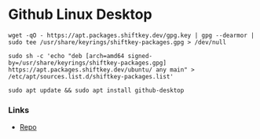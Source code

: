 # Github Linux Desktop

```
wget -qO - https://apt.packages.shiftkey.dev/gpg.key | gpg --dearmor | sudo tee /usr/share/keyrings/shiftkey-packages.gpg > /dev/null
```
```
sudo sh -c 'echo "deb [arch=amd64 signed-by=/usr/share/keyrings/shiftkey-packages.gpg] https://apt.packages.shiftkey.dev/ubuntu/ any main" > /etc/apt/sources.list.d/shiftkey-packages.list'
```
```
sudo apt update && sudo apt install github-desktop
```

### Links
+ [Repo](https://gist.github.com/berkorbay/6feda478a00b0432d13f1fc0a50467f1)
